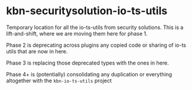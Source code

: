 # kbn-securitysolution-io-ts-utils

Temporary location for all the io-ts-utils from security solutions. This is a lift-and-shift, where
we are moving them here for phase 1.

Phase 2 is deprecating across plugins any copied code or sharing of io-ts utils that are now in here.

Phase 3 is replacing those deprecated types with the ones in here.

Phase 4+ is (potentially) consolidating any duplication or everything altogether with the `kbn-io-ts-utils` project